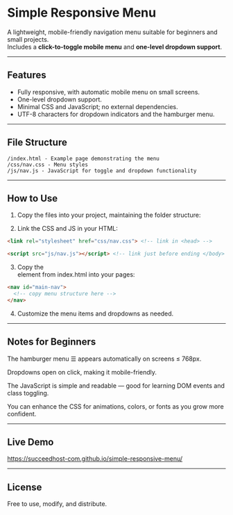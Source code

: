 # Simple Responsive Menu

A lightweight, mobile-friendly navigation menu suitable for beginners and small projects.  
Includes a **click-to-toggle mobile menu** and **one-level dropdown support**.  

---

## Features

- Fully responsive, with automatic mobile menu on small screens.
- One-level dropdown support.
- Minimal CSS and JavaScript; no external dependencies.
- UTF-8 characters for dropdown indicators and the hamburger menu.

---

## File Structure

```plaintext
/index.html - Example page demonstrating the menu
/css/nav.css - Menu styles
/js/nav.js - JavaScript for toggle and dropdown functionality
```

---

## How to Use

1. Copy the files into your project, maintaining the folder structure:


2. Link the CSS and JS in your HTML:

```html
<link rel="stylesheet" href="css/nav.css"> <!-- link in <head> -->

<script src="js/nav.js"></script> <!-- link just before ending </body> -->
```

3. Copy the <nav> element from index.html into your pages:

```html
<nav id="main-nav">
  <!-- copy menu structure here -->
</nav>
```

4. Customize the menu items and dropdowns as needed.


---

## Notes for Beginners

The hamburger menu ☰ appears automatically on screens ≤ 768px.

Dropdowns open on click, making it mobile-friendly.

The JavaScript is simple and readable — good for learning DOM events and class toggling.

You can enhance the CSS for animations, colors, or fonts as you grow more confident.


---

## Live Demo

https://succeedhost-com.github.io/simple-responsive-menu/


---

## License

Free to use, modify, and distribute.

